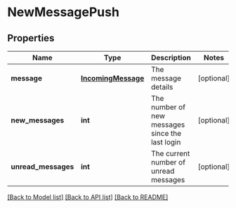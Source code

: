 # NewMessagePush

## Properties
Name | Type | Description | Notes
------------ | ------------- | ------------- | -------------
**message** | [**IncomingMessage**](IncomingMessage.md) | The message details | [optional] 
**new_messages** | **int** | The number of new messages since the last login | [optional] 
**unread_messages** | **int** | The current number of unread messages | [optional] 

[[Back to Model list]](../README.md#documentation-for-models) [[Back to API list]](../README.md#documentation-for-api-endpoints) [[Back to README]](../README.md)


